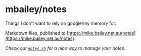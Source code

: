 mbailey/notes
=============

Things I don't want to rely on google/my memory for.

Markdown files, published to [https://mike.bailey.net.au/notes](https://mike.bailey.net.au/notes).

*Check out [`notes.sh`](https://github.com/mbailey/notes/blob/master/notes.sh) for a nice way to manage your notes.*


